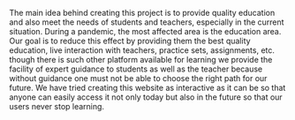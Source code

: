 The main idea behind creating this project is to provide quality education and also meet the needs of students and teachers, especially in the current situation. 
During a pandemic, the most affected area is the education area. Our goal is to reduce this effect by providing them the best quality education, live interaction with teachers, practice sets, assignments, etc. though there is such other platform available for learning we provide the facility of expert guidance to students as well as the teacher because without guidance one must not be able to choose the right path for our future. We have tried creating this website as interactive as it can be so that anyone can easily access it not only today but also in the future so that our users never stop learning.
